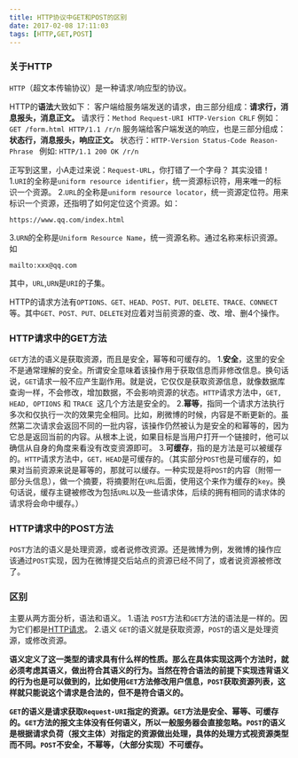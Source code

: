 ```yaml
---
title: HTTP协议中GET和POST的区别
date: 2017-02-08 17:11:03
tags: [HTTP,GET,POST]
---
```



### 关于HTTP
`HTTP`（超文本传输协议）是一种请求/响应型的协议。

HTTP的**语法**大致如下：
客户端给服务端发送的请求，由三部分组成：**请求行，消息报头，消息正文。**
请求行：`Method Request-URI HTTP-Version CRLF`
例如：    `GET /form.html HTTP/1.1 /r/n`
服务端给客户端发送的响应，也是三部分组成：**状态行，消息报头，响应正文。**
状态行：`HTTP-Version Status-Code Reason-Phrase `
例如:      `HTTP/1.1 200 OK /r/n`

正写到这里，小A走过来说：`Request-URL`，你打错了一个字母？
其实没错！
1.`URI`的全称是`uniform resource identifier`，统一资源标识符，用来唯一的标识一个资源。
2.`URL`的全称是`uniform resource locator`，统一资源定位符。用来标识一个资源，还指明了如何定位这个资源。如：
```
https://www.qq.com/index.html
```
3.`URN`的全称是`Uniform Resource Name`，统一资源名称。通过名称来标识资源。如
```
mailto:xxx@qq.com
```
其中，`URL`,`URN`是`URI`的子集。

HTTP的请求方法有`OPTIONS、GET、HEAD、POST、PUT、DELETE、TRACE、CONNECT`等。其中`GET、POST、PUT、DELETE`对应着对当前资源的查、改、增、删4个操作。


### HTTP请求中的GET方法
`GET`方法的语义是获取资源，而且是安全，幂等和可缓存的。
1.**安全**，这里的安全不是通常理解的安全。所谓安全意味着该操作用于获取信息而非修改信息。换句话说，`GET`请求一般不应产生副作用。就是说，它仅仅是获取资源信息，就像数据库查询一样，不会修改，增加数据，不会影响资源的状态。`HTTP`请求方法中，`GET, HEAD, OPTIONS` 和 `TRACE `这几个方法是安全的。
2.**幂等**，指同一个请求方法执行多次和仅执行一次的效果完全相同。比如，刷微博的时候，内容是不断更新的。虽然第二次请求会返回不同的一批内容，该操作仍然被认为是安全的和幂等的，因为它总是返回当前的内容。从根本上说，如果目标是当用户打开一个链接时，他可以确信从自身的角度来看没有改变资源即可。
3.**可缓存**，指的是方法是可以被缓存的。`HTTP`请求方法中，`GET，HEAD`是可缓存的。（其实部分`POST`也是可缓存的，如果对当前资源来说是幂等的，那就可以缓存。一种实现是将`POST`的内容（附带一部分头信息），做一个摘要，将摘要附在`URL`后面，使用这个来作为缓存的`key`。换句话说，缓存主键被修改为包括`URL`以及一些请求体，后续的拥有相同的请求体的请求将会命中缓存。）


### HTTP请求中的POST方法
`POST`方法的语义是处理资源，或者说修改资源。还是微博为例，发微博的操作应该通过`POST`实现，因为在微博提交后站点的资源已经不同了，或者说资源被修改了。


### 区别
主要从两方面分析，语法和语义。
1.语法
`POST`方法和`GET`方法的语法是一样的。因为它们都是[HTTP请求](#关于HTTP)。
2.语义
`GET`的语义就是获取资源，`POST`的语义是处理资源，或修改资源。

**语义定义了这一类型的请求具有什么样的性质。那么在具体实现这两个方法时，就必须考虑其语义，做出符合其语义的行为。当然在符合语法的前提下实现违背语义的行为也是可以做到的，比如使用`GET`方法修改用户信息，`POST`获取资源列表，这样就只能说这个请求是合法的，但不是符合语义的。**

**`GET`的语义是请求获取`Request-URI`指定的资源。`GET`方法是安全、幂等、可缓存的。`GET`方法的报文主体没有任何语义，所以一般服务器会直接忽略。`POST`的语义是根据请求负荷（报文主体）对指定的资源做出处理，具体的处理方式视资源类型而不同。`POST`不安全，不幂等，（大部分实现）不可缓存。**














